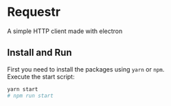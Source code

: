 # Requestr

A simple HTTP client made with electron

## Install and Run

First you need to install the packages using `yarn` or `npm`.  
Execute the start script:

```bash
yarn start
# npm run start
```